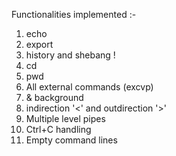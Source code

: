 Functionalities implemented :-

1. echo
2. export
3. history and shebang !
4. cd
5. pwd
6. All external commands (excvp)
7. & background
8. indirection '<' and outdirection '>'
9. Multiple level pipes
10. Ctrl+C handling
11. Empty command lines

